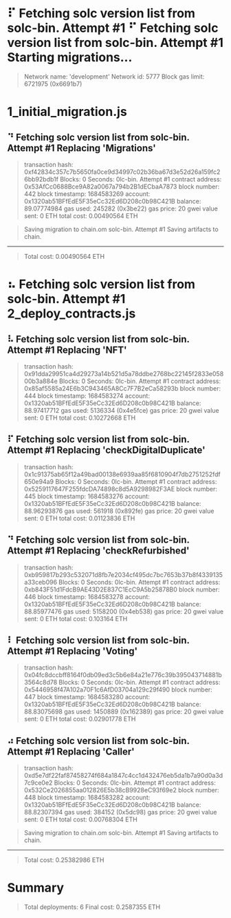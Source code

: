 ⠏ Fetching solc version list from solc-bin. Attempt #1
⠋ Fetching solc version list from solc-bin. Attempt #1
Starting migrations...
======================
> Network name:    'development'
> Network id:      5777
> Block gas limit: 6721975 (0x6691b7)


1_initial_migration.js
======================
⠙ Fetching solc version list from solc-bin. Attempt #1
   Replacing 'Migrations'
   ----------------------
   > transaction hash:    0xf42834c357c7b5650fa0ce9d34997c02b36ba67d3e52d26a159fc26bb92bdb1f
   > Blocks: 0            Seconds: 0lc-bin. Attempt #1
   > contract address:    0x53AfCc0688Bce9A82a0067a794b2B1dECbaA7873
   > block number:        442
   > block timestamp:     1684583269
   > account:             0x1320ab51BFfEdE5F35eCc32Ed6D208c0b98C421B
   > balance:             89.07774984
   > gas used:            245282 (0x3be22)
   > gas price:           20 gwei
   > value sent:          0 ETH
   > total cost:          0.00490564 ETH

   > Saving migration to chain.om solc-bin. Attempt #1
   > Saving artifacts to chain.
   -------------------------------------
   > Total cost:          0.00490564 ETH

⠦ Fetching solc version list from solc-bin. Attempt #1
2_deploy_contracts.js
=====================
⠧ Fetching solc version list from solc-bin. Attempt #1
   Replacing 'NFT'
   ---------------
   > transaction hash:    0x91dda29951ca4d29273a14b521d5a78ddbe2768bc22145f2833e05800b3a884e
   > Blocks: 0            Seconds: 0lc-bin. Attempt #1
   > contract address:    0x85af5585a24E6b3C943465A8Cc7F7B2eCa58293b
   > block number:        444
   > block timestamp:     1684583274
   > account:             0x1320ab51BFfEdE5F35eCc32Ed6D208c0b98C421B
   > balance:             88.97417712
   > gas used:            5136334 (0x4e5fce)
   > gas price:           20 gwei
   > value sent:          0 ETH
   > total cost:          0.10272668 ETH

⠏ Fetching solc version list from solc-bin. Attempt #1
   Replacing 'checkDigitalDuplicate'
   ---------------------------------
   > transaction hash:    0x1c91375ab65f12a49bad00138e6939aa85f6810904f7db2751252fdf650e94a9
   > Blocks: 0            Seconds: 0lc-bin. Attempt #1
   > contract address:    0x5259117647F255fdcDA74898c8d5A9298982F3AE
   > block number:        445
   > block timestamp:     1684583276
   > account:             0x1320ab51BFfEdE5F35eCc32Ed6D208c0b98C421B
   > balance:             88.96293876
   > gas used:            561918 (0x892fe)
   > gas price:           20 gwei
   > value sent:          0 ETH
   > total cost:          0.01123836 ETH

⠙ Fetching solc version list from solc-bin. Attempt #1
   Replacing 'checkRefurbished'
   ----------------------------
   > transaction hash:    0xb959817b293c532071d8fb7e2034cf495dc7bc7653b37b8f4339135a33ceb096
   > Blocks: 0            Seconds: 0lc-bin. Attempt #1
   > contract address:    0xb843F51d1FdcB9AE43D2E837C1EcC9A5b25878B0
   > block number:        446
   > block timestamp:     1684583278
   > account:             0x1320ab51BFfEdE5F35eCc32Ed6D208c0b98C421B
   > balance:             88.85977476
   > gas used:            5158200 (0x4eb538)
   > gas price:           20 gwei
   > value sent:          0 ETH
   > total cost:          0.103164 ETH

⠇ Fetching solc version list from solc-bin. Attempt #1
   Replacing 'Voting'
   ------------------
   > transaction hash:    0x04fc8dccbff8164f0db09ed3c5b6e84a21e776c39b395043714881b3564c8d78
   > Blocks: 0            Seconds: 0lc-bin. Attempt #1
   > contract address:    0x5446958f47A102a70F1c6AfD03704a129c29f490
   > block number:        447
   > block timestamp:     1684583280
   > account:             0x1320ab51BFfEdE5F35eCc32Ed6D208c0b98C421B
   > balance:             88.83075698
   > gas used:            1450889 (0x162389)
   > gas price:           20 gwei
   > value sent:          0 ETH
   > total cost:          0.02901778 ETH

⠴ Fetching solc version list from solc-bin. Attempt #1
   Replacing 'Caller'
   ------------------
   > transaction hash:    0xd5e7df22faf87458274f684a1847c4cc1d432476eb5da1b7a90d0a3d7c9ce0e2
   > Blocks: 0            Seconds: 0lc-bin. Attempt #1
   > contract address:    0x532Ce2026855aa012826E5b38cB9928eC93f69e2
   > block number:        448
   > block timestamp:     1684583282
   > account:             0x1320ab51BFfEdE5F35eCc32Ed6D208c0b98C421B
   > balance:             88.82307394
   > gas used:            384152 (0x5dc98)
   > gas price:           20 gwei
   > value sent:          0 ETH
   > total cost:          0.00768304 ETH

   > Saving migration to chain.om solc-bin. Attempt #1
   > Saving artifacts to chain.
   -------------------------------------
   > Total cost:          0.25382986 ETH

Summary
=======
> Total deployments:   6
> Final cost:          0.2587355 ETH
